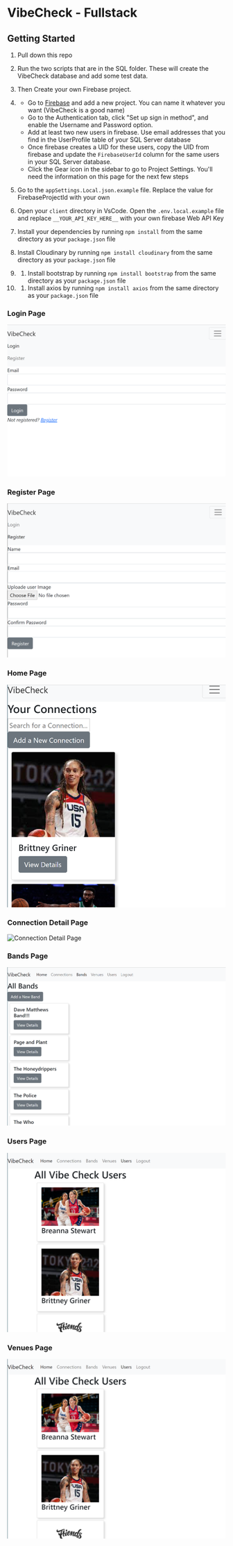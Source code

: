 # VibeCheck - Fullstack

## Getting Started

1. Pull down this repo

1. Run the two scripts that are in the SQL folder. These will create the VibeCheck database and add some test data.

1. Then Create your own Firebase project.
1. - Go to [Firebase](https://console.firebase.google.com/u/0/) and add a new project. You can name it whatever you want (VibeCheck is a good name)
   - Go to the Authentication tab, click "Set up sign in method", and enable the Username and Password option.
   - Add at least two new users in firebase. Use email addresses that you find in the UserProfile table of your SQL Server database
   - Once firebase creates a UID for these users, copy the UID from firebase and update the `FirebaseUserId` column for the same users in your SQL Server database.
   - Click the Gear icon in the sidebar to go to Project Settings. You'll need the information on this page for the next few steps

1. Go to the `appSettings.Local.json.example` file. Replace the value for FirebaseProjectId with your own

1. Open your `client` directory in VsCode. Open the `.env.local.example` file and replace `__YOUR_API_KEY_HERE__` with your own firebase Web API Key

1. Install your dependencies by running `npm install` from the same directory as your `package.json` file

1. Install Cloudinary by running `npm install cloudinary` from the same directory as your `package.json` file

1. 1. Install bootstrap by running `npm install bootstrap` from the same directory as your `package.json` file

1. 1. Install axios by running `npm install axios` from the same directory as your `package.json` file

### Login Page

![Login Page](VibeCheck/client/Images/login-page.png)

### Register Page

![Register Page](VibeCheck/client/Images/register-page.png)

### Home Page

![Home Page](VibeCheck/client/Images/connections-page.png)

### Connection Detail Page

![Connection Detail Page](VibeCheck/client/Images/connection-details.png)

### Bands Page

![Bands Page](VibeCheck/client/Images/bands-page.png)

### Users Page

![Users Page](VibeCheck/client/Images/users-page.png)

### Venues Page

![Venues Page](VibeCheck/client/Images/users-page.png)
